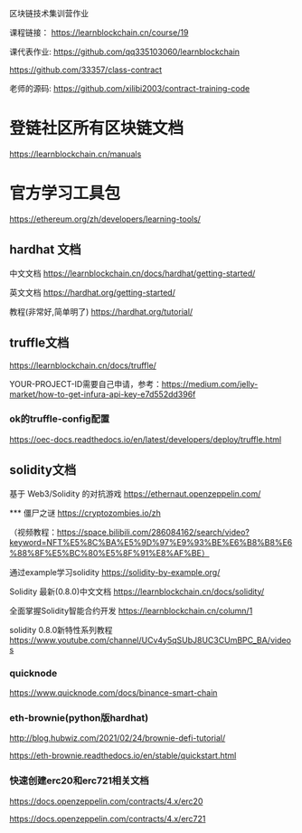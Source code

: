区块链技术集训营作业

课程链接： https://learnblockchain.cn/course/19

课代表作业: https://github.com/qq335103060/learnblockchain

https://github.com/33357/class-contract

老师的源码: https://github.com/xilibi2003/contract-training-code

 # 登链社区所有区块链文档
 https://learnblockchain.cn/manuals
 
 # 官方学习工具包
 https://ethereum.org/zh/developers/learning-tools/
 
 ## hardhat 文档
 中文文档 https://learnblockchain.cn/docs/hardhat/getting-started/
 
 英文文档 https://hardhat.org/getting-started/
 
 教程(非常好,简单明了) https://hardhat.org/tutorial/
 
 ## truffle文档
 
 https://learnblockchain.cn/docs/truffle/
 
 YOUR-PROJECT-ID需要自己申请，参考：https://medium.com/jelly-market/how-to-get-infura-api-key-e7d552dd396f
 
 
 ### ok的truffle-config配置
 https://oec-docs.readthedocs.io/en/latest/developers/deploy/truffle.html  
 
 ## solidity文档
 基于 Web3/Solidity 的对抗游戏  https://ethernaut.openzeppelin.com/
 
 *** 僵尸之谜 https://cryptozombies.io/zh
 
 （视频教程：https://space.bilibili.com/286084162/search/video?keyword=NFT%E5%8C%BA%E5%9D%97%E9%93%BE%E6%B8%B8%E6%88%8F%E5%BC%80%E5%8F%91%E8%AF%BE）
 
 通过example学习solidity  https://solidity-by-example.org/ 
 
 Solidity 最新(0.8.0)中文文档 https://learnblockchain.cn/docs/solidity/
 
全面掌握Solidity智能合约开发 https://learnblockchain.cn/column/1

solidity 0.8.0新特性系列教程  https://www.youtube.com/channel/UCv4y5qSUbJ8UC3CUmBPC_BA/videos


### quicknode 
https://www.quicknode.com/docs/binance-smart-chain

### eth-brownie(python版hardhat)
http://blog.hubwiz.com/2021/02/24/brownie-defi-tutorial/

https://eth-brownie.readthedocs.io/en/stable/quickstart.html
 
 
### 快速创建erc20和erc721相关文档
https://docs.openzeppelin.com/contracts/4.x/erc20

https://docs.openzeppelin.com/contracts/4.x/erc721

 
 
 
